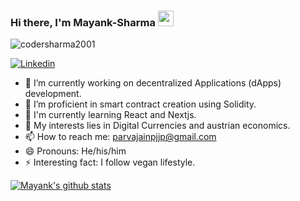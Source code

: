 ### Hi there, I'm **Mayank-Sharma** <img src="https://media.giphy.com/media/hvRJCLFzcasrR4ia7z/giphy.gif" width="25px">

<p align="left"> <img src="https://komarev.com/ghpvc/?username=codersharma2001&label=Views&color=blue&style=plastic" alt="codersharma2001" /> </p>

<!-- [![Medium](https://img.shields.io/medium/follow/madhav04042001?style=social)](https://medium.com/@madhav04042001) -->
[![Linkedin](https://img.shields.io/badge/-LinkedIn-blue?style=flat-square&logo=Linkedin&logoColor=white&link=https://www.linkedin.com/in/mayank-sharma-b69375206/)](https://www.linkedin.com/in/mayank-sharma-b69375206/)




- 🔭 I’m currently working on decentralized Applications (dApps) development.
- 🌱 I’m proficient in smart contract creation using Solidity.
- 📗 I'm currently learning React and Nextjs.
- 💬 My interests lies in Digital Currencies and austrian economics.
- 📫 How to reach me: parvajainpjjp@gmail.com
- 😄 Pronouns: He/his/him
- ⚡ Interesting fact: I follow vegan lifestyle. 


[![Mayank's github stats](https://github-readme-stats.vercel.app/api?username=codersharma2001&theme=merko&show_icons=true)](https://github.com/codersharma2001/github-readme-stats)
